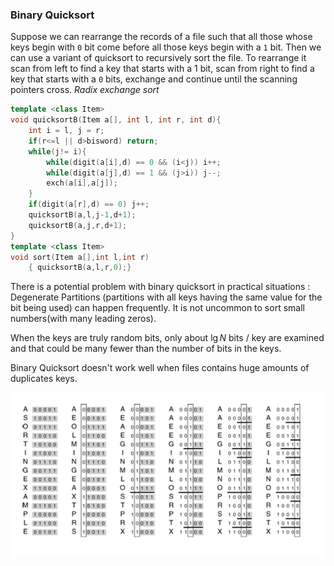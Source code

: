 ### Binary Quicksort

Suppose we can rearrange the records of a file such that all those whose keys begin with `0` bit come before all those keys begin with a `1` bit. Then we can use a variant of quicksort to recursively sort the file. To rearrange it scan from left to find a key that starts with a 1 bit, scan from right to find a key that starts with a `0` bits, exchange and continue until the scanning pointers cross. *Radix exchange sort*

````c++
template <class Item>
void quicksortB(Item a[], int l, int r, int d){
    int i = l, j = r;
    if(r<=l || d>bisword) return;
    while(j!= i){
        while(digit(a[i],d) == 0 && (i<j)) i++;
        while(digit(a[j],d) == 1 && (j>i)) j--;
        exch(a[i],a[j]);
    }
    if(digit(a[r],d) == 0) j++;
    quicksortB(a,l,j-1,d+1);
    quicksortB(a,j,r,d+1);
}
template <class Item>
void sort(Item a[],int l,int r)
	{ quicksortB(a,l,r,0);}
````

There is a potential problem with binary quicksort in practical situations : Degenerate Partitions (partitions with all keys having the same value for the bit being used) can happen frequently. It is not uncommon to sort small numbers(with many leading zeros).

When the keys are truly random bits, only about $\lg N$ bits / key are examined and that could be many fewer than the number of bits in the keys.

Binary Quicksort doesn't work well when files contains huge amounts of duplicates keys.

![image-20201205074703368](2-Binary_Quicksort.assets/image-20201205074703368.png)
